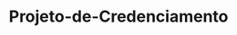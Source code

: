 # Projeto-de-Credenciamento
<!DOCTYPE html>
<html lang="pt-BR">
<head>
    <meta charset="UTF-8">
    <meta name="viewport" content="width=device-width, initial-scale=1.0">
    <title>Sistema Integrado de Gestão de Credenciamentos Municipais - Prefeitura de Colíder/MT</title>
    <style>
        * {
            margin: 0;
            padding: 0;
            box-sizing: border-box;
        }

        :root {
            --primary: #1e40af;
            --primary-dark: #1e3a8a;
            --secondary: #059669;
            --accent: #dc2626;
            --warning: #d97706;
            --success: #16a34a;
            --info: #0284c7;
            --light: #f8fafc;
            --dark: #1e293b;
            --gray-100: #f1f5f9;
            --gray-200: #e2e8f0;
            --gray-300: #cbd5e1;
            --gray-400: #94a3b8;
            --gray-500: #64748b;
            --gray-600: #475569;
            --gray-700: #334155;
            --gray-800: #1e293b;
            --gray-900: #0f172a;
            --border-radius: 8px;
            --shadow: 0 4px 6px -1px rgba(0, 0, 0, 0.1);
            --shadow-lg: 0 10px 15px -3px rgba(0, 0, 0, 0.1);
        }

        body {
            font-family: 'Segoe UI', Tahoma, Geneva, Verdana, sans-serif;
            background: linear-gradient(135deg, var(--light) 0%, var(--gray-100) 100%);
            color: var(--gray-800);
            line-height: 1.6;
            min-height: 100vh;
        }

        .container {
            max-width: 100%;
            margin: 0 auto;
            padding: 0 15px;
        }

        /* Header */
        .header {
            background: linear-gradient(135deg, var(--primary) 0%, var(--primary-dark) 100%);
            color: white;
            padding: 15px 0;
            box-shadow: var(--shadow-lg);
            position: sticky;
            top: 0;
            z-index: 1000;
        }

        .header-content {
            display: flex;
            justify-content: space-between;
            align-items: center;
            flex-wrap: wrap;
            gap: 15px;
        }

        .logo {
            display: flex;
            align-items: center;
            gap: 12px;
        }

        .logo-icon {
            width: 40px;
            height: 40px;
            background: rgba(255, 255, 255, 0.2);
            border-radius: 8px;
            display: flex;
            align-items: center;
            justify-content: center;
            font-weight: bold;
            font-size: 18px;
        }

        .logo-text h1 {
            font-size: 1.25rem;
            font-weight: 700;
        }

        .logo-text p {
            font-size: 0.875rem;
            opacity: 0.9;
        }

        .user-info {
            display: flex;
            align-items: center;
            gap: 15px;
        }

        .user-badge {
            background: rgba(255, 255, 255, 0.15);
            padding: 8px 15px;
            border-radius: var(--border-radius);
            backdrop-filter: blur(10px);
        }

        /* Navigation */
        .nav-tabs {
            background: white;
            border-bottom: 2px solid var(--gray-200);
            padding: 0;
            margin: 0;
            display: flex;
            overflow-x: auto;
            scrollbar-width: none;
            -ms-overflow-style: none;
        }

        .nav-tabs::-webkit-scrollbar {
            display: none;
        }

        .nav-tab {
            background: none;
            border: none;
            padding: 15px 25px;
            cursor: pointer;
            font-weight: 500;
            color: var(--gray-600);
            border-bottom: 3px solid transparent;
            transition: all 0.3s ease;
            white-space: nowrap;
            display: flex;
            align-items: center;
            gap: 8px;
        }

        .nav-tab:hover {
            background: var(--gray-100);
            color: var(--primary);
        }

        .nav-tab.active {
            color: var(--primary);
            border-bottom-color: var(--primary);
            background: var(--gray-50);
        }

        /* Content Area */
        .content {
            padding: 25px 15px;
        }

        .tab-content {
            display: none;
            animation: fadeIn 0.3s ease-in-out;
        }

        .tab-content.active {
            display: block;
        }

        @keyframes fadeIn {
            from { opacity: 0; transform: translateY(10px); }
            to { opacity: 1; transform: translateY(0); }
        }

        /* Cards */
        .card {
            background: white;
            border-radius: var(--border-radius);
            box-shadow: var(--shadow);
            margin-bottom: 25px;
            overflow: hidden;
            transition: all 0.3s ease;
        }

        .card:hover {
            box-shadow: var(--shadow-lg);
            transform: translateY(-2px);
        }

        .card-header {
            background: linear-gradient(135deg, var(--gray-50) 0%, var(--gray-100) 100%);
            padding: 20px 25px;
            border-bottom: 1px solid var(--gray-200);
            display: flex;
            justify-content: space-between;
            align-items: center;
            flex-wrap: wrap;
            gap: 15px;
        }

        .card-title {
            font-size: 1.125rem;
            font-weight: 600;
            color: var(--gray-800);
            display: flex;
            align-items: center;
            gap: 10px;
        }

        .card-body {
            padding: 25px;
        }

        /* Stats Cards */
        .stats-grid {
            display: grid;
            grid-template-columns: repeat(auto-fit, minmax(250px, 1fr));
            gap: 20px;
            margin-bottom: 30px;
        }

        .stat-card {
            background: linear-gradient(135deg, var(--primary) 0%, var(--primary-dark) 100%);
            color: white;
            padding: 25px;
            border-radius: var(--border-radius);
            box-shadow: var(--shadow);
            position: relative;
            overflow: hidden;
        }

        .stat-card::before {
            content: '';
            position: absolute;
            top: 0;
            right: 0;
            width: 100px;
            height: 100px;
            background: rgba(255, 255, 255, 0.1);
            border-radius: 50%;
            transform: translate(30px, -30px);
        }

        .stat-card.secondary {
            background: linear-gradient(135deg, var(--secondary) 0%, #047857 100%);
        }

        .stat-card.warning {
            background: linear-gradient(135deg, var(--warning) 0%, #c2410c 100%);
        }

        .stat-card.accent {
            background: linear-gradient(135deg, var(--accent) 0%, #b91c1c 100%);
        }

        .stat-value {
            font-size: 2.5rem;
            font-weight: 700;
            margin-bottom: 5px;
        }

        .stat-label {
            opacity: 0.9;
            font-size: 0.875rem;
        }

        /* Forms */
        .form-grid {
            display: grid;
            grid-template-columns: repeat(auto-fit, minmax(300px, 1fr));
            gap: 20px;
        }

        .form-group {
            margin-bottom: 20px;
        }

        .form-label {
            display: block;
            margin-bottom: 8px;
            font-weight: 500;
            color: var(--gray-700);
        }

        .form-control {
            width: 100%;
            padding: 12px 15px;
            border: 2px solid var(--gray-300);
            border-radius: var(--border-radius);
            font-size: 0.875rem;
            transition: all 0.3s ease;
            background: white;
        }

        .form-control:focus {
            outline: none;
            border-color: var(--primary);
            box-shadow: 0 0 0 3px rgba(30, 64, 175, 0.1);
        }

        .form-control.is-invalid {
            border-color: var(--accent);
        }

        .form-control.is-valid {
            border-color: var(--success);
        }

        select.form-control {
            cursor: pointer;
        }

        /* Buttons */
        .btn {
            display: inline-flex;
            align-items: center;
            gap: 8px;
            padding: 10px 20px;
            border: none;
            border-radius: var(--border-radius);
            font-size: 0.875rem;
            font-weight: 500;
            cursor: pointer;
            transition: all 0.3s ease;
            text-decoration: none;
            justify-content: center;
        }

        .btn:hover {
            transform: translateY(-1px);
            box-shadow: var(--shadow);
        }

        .btn-primary {
            background: var(--primary);
            color: white;
        }

        .btn-primary:hover {
            background: var(--primary-dark);
        }

        .btn-secondary {
            background: var(--secondary);
            color: white;
        }

        .btn-secondary:hover {
            background: #047857;
        }

        .btn-outline {
            background: transparent;
            color: var(--primary);
            border: 2px solid var(--primary);
        }

        .btn-outline:hover {
            background: var(--primary);
            color: white;
        }

        .btn-sm {
            padding: 6px 12px;
            font-size: 0.75rem;
        }

        .btn-lg {
            padding: 15px 30px;
            font-size: 1rem;
        }

        /* Tables */
        .table-container {
            overflow-x: auto;
            margin-top: 20px;
        }

        .table {
            width: 100%;
            border-collapse: collapse;
            background: white;
            border-radius: var(--border-radius);
            overflow: hidden;
            box-shadow: var(--shadow);
        }

        .table th,
        .table td {
            padding: 12px 15px;
            text-align: left;
            border-bottom: 1px solid var(--gray-200);
        }

        .table th {
            background: var(--gray-100);
            font-weight: 600;
            color: var(--gray-700);
        }

        .table tbody tr:hover {
            background: var(--gray-50);
        }

        /* Status Badges */
        .badge {
            display: inline-flex;
            align-items: center;
            gap: 5px;
            padding: 4px 10px;
            border-radius: 20px;
            font-size: 0.75rem;
            font-weight: 500;
        }

        .badge-success {
            background: rgba(22, 163, 74, 0.1);
            color: var(--success);
        }

        .badge-warning {
            background: rgba(217, 119, 6, 0.1);
            color: var(--warning);
        }

        .badge-danger {
            background: rgba(220, 38, 38, 0.1);
            color: var(--accent);
        }

        .badge-info {
            background: rgba(2, 132, 199, 0.1);
            color: var(--info);
        }

        /* Progress Bars */
        .progress {
            width: 100%;
            height: 8px;
            background: var(--gray-200);
            border-radius: 4px;
            overflow: hidden;
        }

        .progress-bar {
            height: 100%;
            background: var(--primary);
            transition: width 0.3s ease;
        }

        .progress-bar.success {
            background: var(--success);
        }

        .progress-bar.warning {
            background: var(--warning);
        }

        .progress-bar.danger {
            background: var(--accent);
        }

        /* Charts Container */
        .chart-container {
            position: relative;
            height: 300px;
            margin: 20px 0;
        }

        /* Filters */
        .filters {
            background: white;
            padding: 20px;
            border-radius: var(--border-radius);
            box-shadow: var(--shadow);
            margin-bottom: 25px;
        }

        .filters-grid {
            display: grid;
            grid-template-columns: repeat(auto-fit, minmax(200px, 1fr));
            gap: 15px;
            align-items: end;
        }

        /* Modals */
        .modal {
            display: none;
            position: fixed;
            top: 0;
            left: 0;
            width: 100%;
            height: 100%;
            background: rgba(0, 0, 0, 0.5);
            z-index: 10000;
            animation: fadeIn 0.3s ease;
        }

        .modal.active {
            display: flex;
            align-items: center;
            justify-content: center;
        }

        .modal-content {
            background: white;
            padding: 30px;
            border-radius: var(--border-radius);
            max-width: 90%;
            max-height: 90%;
            overflow-y: auto;
            box-shadow: var(--shadow-lg);
            animation: slideIn 0.3s ease;
        }

        @keyframes slideIn {
            from { transform: translateY(-50px); opacity: 0; }
            to { transform: translateY(0); opacity: 1; }
        }

        /* Alerts */
        .alert {
            padding: 15px 20px;
            border-radius: var(--border-radius);
            margin-bottom: 20px;
            border-left: 4px solid;
            display: flex;
            align-items: center;
            gap: 10px;
        }

        .alert-success {
            background: rgba(22, 163, 74, 0.1);
            color: var(--success);
            border-color: var(--success);
        }

        .alert-warning {
            background: rgba(217, 119, 6, 0.1);
            color: var(--warning);
            border-color: var(--warning);
        }

        .alert-danger {
            background: rgba(220, 38, 38, 0.1);
            color: var(--accent);
            border-color: var(--accent);
        }

        .alert-info {
            background: rgba(2, 132, 199, 0.1);
            color: var(--info);
            border-color: var(--info);
        }

        /* Timeline */
        .timeline {
            position: relative;
            padding-left: 30px;
        }

        .timeline::before {
            content: '';
            position: absolute;
            left: 10px;
            top: 0;
            bottom: 0;
            width: 2px;
            background: var(--gray-300);
        }

        .timeline-item {
            position: relative;
            margin-bottom: 25px;
        }

        .timeline-item::before {
            content: '';
            position: absolute;
            left: -35px;
            top: 5px;
            width: 12px;
            height: 12px;
            border-radius: 50%;
            background: var(--primary);
        }

        /* Responsive Design */
        @media (max-width: 768px) {
            .header-content {
                text-align: center;
            }

            .logo-text h1 {
                font-size: 1rem;
            }

            .nav-tab {
                padding: 12px 15px;
            }

            .content {
                padding: 15px 10px;
            }

            .card-header {
                padding: 15px 20px;
            }

            .card-body {
                padding: 20px;
            }

            .stats-grid {
                grid-template-columns: 1fr;
            }

            .form-grid {
                grid-template-columns: 1fr;
            }

            .filters-grid {
                grid-template-columns: 1fr;
            }

            .stat-value {
                font-size: 2rem;
            }

            .modal-content {
                margin: 20px;
                max-width: calc(100% - 40px);
            }
        }

        @media (max-width: 480px) {
            .container {
                padding: 0 10px;
            }

            .header {
                padding: 10px 0;
            }

            .logo-text h1 {
                font-size: 0.875rem;
            }

            .logo-text p {
                font-size: 0.75rem;
            }

            .nav-tab {
                padding: 10px 12px;
                font-size: 0.875rem;
            }

            .stat-value {
                font-size: 1.75rem;
            }

            .btn {
                padding: 8px 15px;
                font-size: 0.8rem;
            }
        }

        /* Additional Utility Classes */
        .text-center { text-align: center; }
        .text-right { text-align: right; }
        .text-muted { color: var(--gray-500); }
        .text-primary { color: var(--primary); }
        .text-success { color: var(--success); }
        .text-warning { color: var(--warning); }
        .text-danger { color: var(--accent); }

        .mb-0 { margin-bottom: 0; }
        .mb-1 { margin-bottom: 0.5rem; }
        .mb-2 { margin-bottom: 1rem; }
        .mb-3 { margin-bottom: 1.5rem; }
        .mb-4 { margin-bottom: 2rem; }

        .mt-0 { margin-top: 0; }
        .mt-1 { margin-top: 0.5rem; }
        .mt-2 { margin-top: 1rem; }
        .mt-3 { margin-top: 1.5rem; }
        .mt-4 { margin-top: 2rem; }

        .d-flex { display: flex; }
        .d-block { display: block; }
        .d-none { display: none; }

        .justify-between { justify-content: space-between; }
        .justify-center { justify-content: center; }
        .align-center { align-items: center; }

        .w-100 { width: 100%; }
        .h-100 { height: 100%; }

        .rounded { border-radius: var(--border-radius); }
        .shadow { box-shadow: var(--shadow); }
        .shadow-lg { box-shadow: var(--shadow-lg); }
    </style>
</head>
<body>
    <!-- Header -->
    <header class="header">
        <div class="container">
            <div class="header-content">
                <div class="logo">
                    <div class="logo-icon">PMC</div>
                    <div class="logo-text">
                        <h1>Sistema de Gestão de Credenciamentos</h1>
                        <p>Prefeitura Municipal de Colíder - MT | Lei 14.133/2021</p>
                    </div>
                </div>
                <div class="user-info">
                    <div class="user-badge">
                        <strong>Miquéias Felipe B. Carvalho</strong><br>
                        <small>Coordenador de Credenciamento</small>
                    </div>
                </div>
            </div>
        </div>
    </header>

    <!-- Navigation -->
    <nav class="nav-tabs">
        <button class="nav-tab active" data-tab="dashboard">
            📊 Dashboard
        </button>
        <button class="nav-tab" data-tab="processos">
            📋 Pipeline de Processos
        </button>
        <button class="nav-tab" data-tab="credenciados">
            🏢 Base de Credenciados
        </button>
        <button class="nav-tab" data-tab="financeiro">
            💰 Gestão Financeira
        </button>
        <button class="nav-tab" data-tab="controle">
            🛡️ Controle e Compliance
        </button>
        <button class="nav-tab" data-tab="documentos">
            📄 Gestão Documental
        </button>
        <button class="nav-tab" data-tab="relatorios">
            📈 Business Intelligence
        </button>
        <button class="nav-tab" data-tab="configuracoes">
            ⚙️ Configurações
        </button>
    </nav>

    <!-- Content -->
    <div class="container content">
        <!-- Dashboard Tab -->
        <div id="dashboard" class="tab-content active">
            <!-- Stats Cards -->
            <div class="stats-grid">
                <div class="stat-card">
                    <div class="stat-value" id="stat-processos">24</div>
                    <div class="stat-label">Processos em Andamento</div>
                </div>
                <div class="stat-card secondary">
                    <div class="stat-value" id="stat-credenciados">187</div>
                    <div class="stat-label">Credenciados Ativos</div>
                </div>
                <div class="stat-card warning">
                    <div class="stat-value" id="stat-pendencias">8</div>
                    <div class="stat-label">Pendências Críticas</div>
                </div>
                <div class="stat-card accent">
                    <div class="stat-value">R$ 2.4M</div>
                    <div class="stat-label">Valor Total Credenciado</div>
                </div>
            </div>

            <!-- Quick Actions -->
            <div class="card">
                <div class="card-header">
                    <h3 class="card-title">🚀 Ações Rápidas</h3>
                </div>
                <div class="card-body">
                    <div style="display: grid; grid-template-columns: repeat(auto-fit, minmax(200px, 1fr)); gap: 15px;">
                        <button class="btn btn-primary" onclick="novoProcesso()">
                            ➕ Novo Processo de Credenciamento
                        </button>
                        <button class="btn btn-secondary" onclick="novoCredenciado()">
                            🏢 Cadastrar Credenciado
                        </button>
                        <button class="btn btn-outline" onclick="gerarRelatorio()">
                            📊 Gerar Relatório
                        </button>
                        <button class="btn btn-outline" onclick="exportarDados()">
                            📤 Exportar Dados
                        </button>
                    </div>
                </div>
            </div>

            <!-- Processos Críticos -->
            <div class="card">
                <div class="card-header">
                    <h3 class="card-title">⚠️ Processos com Prazos Críticos</h3>
                    <button class="btn btn-sm btn-outline">Ver Todos</button>
                </div>
                <div class="card-body">
                    <div class="table-container">
                        <table class="table">
                            <thead>
                                <tr>
                                    <th>Objeto</th>
                                    <th>Status</th>
                                    <th>Prazo</th>
                                    <th>Responsável</th>
                                    <th>Ações</th>
                                </tr>
                            </thead>
                            <tbody>
                                <tr>
                                    <td>Serviços de Manutenção Predial</td>
                                    <td><span class="badge badge-warning">Análise Jurídica</span></td>
                                    <td class="text-danger">2 dias restantes</td>
                                    <td>João Silva</td>
                                    <td>
                                        <button class="btn btn-sm btn-primary">Acompanhar</button>
                                    </td>
                                </tr>
                                <tr>
                                    <td>Fornecimento de Material de Limpeza</td>
                                    <td><span class="badge badge-danger">Atrasado</span></td>
                                    <td class="text-danger">3 dias de atraso</td>
                                    <td>Maria Santos</td>
                                    <td>
                                        <button class="btn btn-sm btn-primary">Acompanhar</button>
                                    </td>
                                </tr>
                                <tr>
                                    <td>Serviços de Transporte Escolar</td>
                                    <td><span class="badge badge-info">ETP em Elaboração</span></td>
                                    <td class="text-warning">5 dias restantes</td>
                                    <td>Carlos Oliveira</td>
                                    <td>
                                        <button class="btn btn-sm btn-primary">Acompanhar</button>
                                    </td>
                                </tr>
                            </tbody>
                        </table>
                    </div>
                </div>
            </div>

            <!-- Indicadores de Performance -->
            <div style="display: grid; grid-template-columns: repeat(auto-fit, minmax(300px, 1fr)); gap: 25px;">
                <div class="card">
                    <div class="card-header">
                        <h3 class="card-title">📈 Processos por Status</h3>
                    </div>
                    <div class="card-body">
                        <div style="margin-bottom: 15px;">
                            <div style="display: flex; justify-content: space-between; margin-bottom: 5px;">
                                <span>ETP em Elaboração</span>
                                <span>35%</span>
                            </div>
                            <div class="progress">
                                <div class="progress-bar" style="width: 35%"></div>
                            </div>
                        </div>
                        <div style="margin-bottom: 15px;">
                            <div style="display: flex; justify-content: space-between; margin-bottom: 5px;">
                                <span>Análise Jurídica</span>
                                <span>25%</span>
                            </div>
                            <div class="progress">
                                <div class="progress-bar warning" style="width: 25%"></div>
                            </div>
                        </div>
                        <div style="margin-bottom: 15px;">
                            <div style="display: flex; justify-content: space-between; margin-bottom: 5px;">
                                <span>Publicação</span>
                                <span>20%</span>
                            </div>
                            <div class="progress">
                                <div class="progress-bar success" style="width: 20%"></div>
                            </div>
                        </div>
                        <div>
                            <div style="display: flex; justify-content: space-between; margin-bottom: 5px;">
                                <span>Homologação</span>
                                <span>20%</span>
                            </div>
                            <div class="progress">
                                <div class="progress-bar danger" style="width: 20%"></div>
                            </div>
                        </div>
                    </div>
                </div>

                <div class="card">
                    <div class="card-header">
                        <h3 class="card-title">💰 Impacto Orçamentário</h3>
                    </div>
                    <div class="card-body">
                        <div style="margin-bottom: 20px;">
                            <div class="stat-value" style="font-size: 1.5rem; color: var(--primary);">R$ 2.432.150,00</div>
                            <div class="stat-label">Valor Total dos Credenciamentos</div>
                        </div>
                        <div style="margin-bottom: 15px;">
                            <div style="display: flex; justify-content: space-between; margin-bottom: 5px;">
                                <span>Orçamento Utilizado</span>
                                <span>68%</span>
                            </div>
                            <div class="progress">
                                <div class="progress-bar" style="width: 68%"></div>
                            </div>
                        </div>
                        <div style="margin-bottom: 15px;">
                            <div style="display: flex; justify-content: space-between; margin-bottom: 5px;">
                                <span>Reserva de Contingência</span>
                                <span>15%</span>
                            </div>
                            <div class="progress">
                                <div class="progress-bar warning" style="width: 15%"></div>
                            </div>
                        </div>
                        <div>
                            <div style="display: flex; justify-content: space-between; margin-bottom: 5px;">
                                <span>Disponível</span>
                                <span>17%</span>
                            </div>
                            <div class="progress">
                                <div class="progress-bar success" style="width: 17%"></div>
                            </div>
                        </div>
